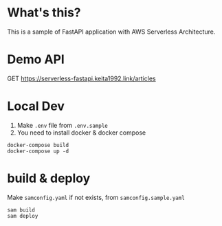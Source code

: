# What's this?

This is a sample of FastAPI application with AWS Serverless Architecture.

# Demo API

GET https://serverless-fastapi.keita1992.link/articles

# Local Dev

1. Make `.env` file from `.env.sample`
2. You need to install docker & docker compose

```
docker-compose build
docker-compose up -d
```

# build & deploy

Make `samconfig.yaml` if not exists, from `samconfig.sample.yaml`

```
sam build
sam deploy
```
